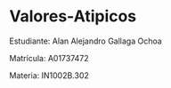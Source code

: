 # Valores-Atipicos

Estudiante: Alan Alejandro Gallaga Ochoa

Matrícula: A01737472

Materia: IN1002B.302
